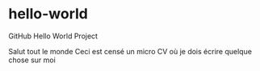 # hello-world
GitHub Hello World Project

Salut tout le monde
Ceci est censé un micro CV
où je dois écrire quelque chose sur moi
